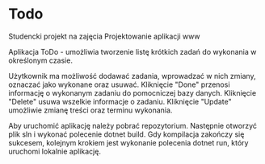 # Todo
Studencki projekt na zajęcia Projektowanie aplikacji www

Aplikacja ToDo - umożliwia tworzenie listę krótkich zadań do wykonania w określonym czasie.

Użytkownik ma możliwość dodawać zadania, wprowadzać w nich zmiany, oznaczać jako wykonane oraz usuwać.
Kliknięcie "Done" przenosi informację o wykonanym zadaniu do pomocniczej bazy danych.
Kliknięcie "Delete" usuwa wszelkie informacje o zadaniu.
Kliknięcie "Update" umożliwie zmianę treści oraz terminu wykonania.

Aby uruchomić aplikację należy pobrać repozytorium. Następnie otworzyć plik sln i wykonać polecenie dotnet build. 
Gdy kompilacja zakończy się sukcesem, kolejnym krokiem jest wykonanie polecenia dotnet run, który uruchomi lokalnie aplikację.
